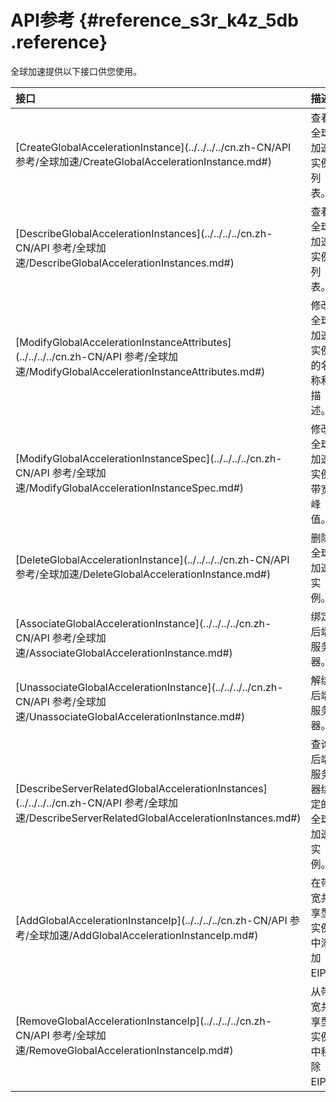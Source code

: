 # API参考 {#reference_s3r_k4z_5db .reference}

全球加速提供以下接口供您使用。

|接口|描述|
|:-|:-|
|[CreateGlobalAccelerationInstance](../../../../cn.zh-CN/API 参考/全球加速/CreateGlobalAccelerationInstance.md#)|查看全球加速实例列表。|
|[DescribeGlobalAccelerationInstances](../../../../cn.zh-CN/API 参考/全球加速/DescribeGlobalAccelerationInstances.md#)|查看全球加速实例列表。|
|[ModifyGlobalAccelerationInstanceAttributes](../../../../cn.zh-CN/API 参考/全球加速/ModifyGlobalAccelerationInstanceAttributes.md#)|修改全球加速实例的名称和描述。|
|[ModifyGlobalAccelerationInstanceSpec](../../../../cn.zh-CN/API 参考/全球加速/ModifyGlobalAccelerationInstanceSpec.md#)|修改全球加速实例带宽峰值。|
|[DeleteGlobalAccelerationInstance](../../../../cn.zh-CN/API 参考/全球加速/DeleteGlobalAccelerationInstance.md#)|删除全球加速实例。|
|[AssociateGlobalAccelerationInstance](../../../../cn.zh-CN/API 参考/全球加速/AssociateGlobalAccelerationInstance.md#)|绑定后端服务器。|
|[UnassociateGlobalAccelerationInstance](../../../../cn.zh-CN/API 参考/全球加速/UnassociateGlobalAccelerationInstance.md#)|解绑后端服务器。|
|[DescribeServerRelatedGlobalAccelerationInstances](../../../../cn.zh-CN/API 参考/全球加速/DescribeServerRelatedGlobalAccelerationInstances.md#)|查询后端服务器绑定的全球加速实例。|
|[AddGlobalAccelerationInstanceIp](../../../../cn.zh-CN/API 参考/全球加速/AddGlobalAccelerationInstanceIp.md#)|在带宽共享型实例中添加EIP。|
|[RemoveGlobalAccelerationInstanceIp](../../../../cn.zh-CN/API 参考/全球加速/RemoveGlobalAccelerationInstanceIp.md#)|从带宽共享型实例中移除EIP。|


